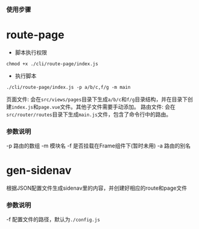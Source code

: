 ### 使用步骤

# route-page

* 脚本执行权限

`chmod +x ./cli/route-page/index.js`

* 执行脚本

`./cli/route-page/index.js -p a/b/c,f/g -m main`

页面文件: 会在`src/views/pages`目录下生成`a/b/c`和`f/g`目录结构，并在目录下创建`index.js`和`page.vue`文件。其他子文件需要手动添加。
路由文件: 会在`src/router/routes`目录下生成`main.js`文件，包含了命令行中的路由。

### 参数说明

-p 路由的数组
-m 模块名
-f 是否挂载在Frame组件下(暂时未用)
-a 路由的别名

# gen-sidenav

根据JSON配置文件生成sidenav里的内容，并创建好相应的route和page文件

### 参数说明

-f 配置文件的路径，默认为`./config.js`
